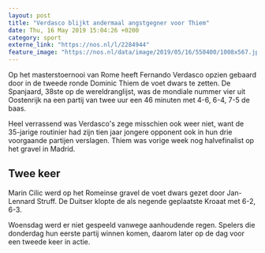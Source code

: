 ```yaml
---
layout: post
title: "Verdasco blijkt andermaal angstgegner voor Thiem"
date: Thu, 16 May 2019 15:04:26 +0200
category: sport
externe_link: "https://nos.nl/l/2284944"
feature_image: "https://nos.nl/data/image/2019/05/16/550400/1008x567.jpg"
---
```


<p>Op het masterstoernooi van Rome heeft Fernando Verdasco opzien gebaard door in de tweede ronde Dominic Thiem de voet dwars te zetten. De Spanjaard, 38ste op de wereldranglijst, was de mondiale nummer vier uit Oostenrijk na een partij van twee uur een 46 minuten met 4-6, 6-4, 7-5 de baas.</p>
<p>Heel verrassend was Verdasco's zege misschien ook weer niet, want de 35-jarige routinier had zijn tien jaar jongere opponent ook in hun drie voorgaande partijen verslagen. Thiem was vorige week nog halvefinalist op het gravel in Madrid. </p>
<h2>Twee keer</h2>
<p>Marin Cilic werd op het Romeinse gravel de voet dwars gezet door Jan-Lennard Struff. De Duitser klopte de als negende geplaatste Kroaat met 6-2, 6-3.</p>
<p>Woensdag werd er niet gespeeld vanwege aanhoudende regen. Spelers die donderdag hun eerste partij winnen komen, daarom later op de dag voor een tweede keer in actie.</p>
